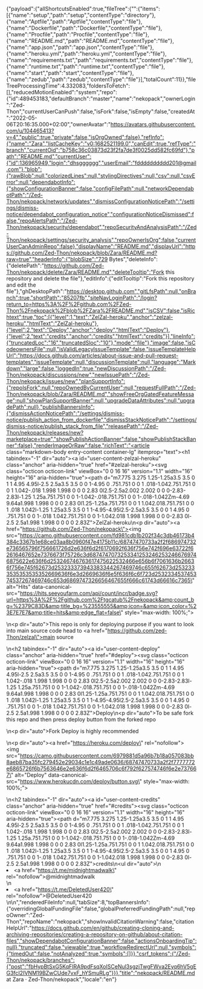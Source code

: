{"payload":{"allShortcutsEnabled":true,"fileTree":{"":{"items":[{"name":"setup","path":"setup","contentType":"directory"},{"name":"Aptfile","path":"Aptfile","contentType":"file"},{"name":"Dockerfile","path":"Dockerfile","contentType":"file"},{"name":"Procfile","path":"Procfile","contentType":"file"},{"name":"README.md","path":"README.md","contentType":"file"},{"name":"app.json","path":"app.json","contentType":"file"},{"name":"heroku.yml","path":"heroku.yml","contentType":"file"},{"name":"requirements.txt","path":"requirements.txt","contentType":"file"},{"name":"runtime.txt","path":"runtime.txt","contentType":"file"},{"name":"start","path":"start","contentType":"file"},{"name":"zedub","path":"zedub","contentType":"file"}],"totalCount":11}},"fileTreeProcessingTime":4.332083,"foldersToFetch":[],"reducedMotionEnabled":"system","repo":{"id":489453183,"defaultBranch":"master","name":"nekopack","ownerLogin":"Zed-Thon","currentUserCanPush":false,"isFork":false,"isEmpty":false,"createdAt":"2022-05-06T20:16:35.000+02:00","ownerAvatar":"https://avatars.githubusercontent.com/u/104465413?v=4","public":true,"private":false,"isOrgOwned":false},"refInfo":{"name":"Zara","listCacheKey":"v0:1682521199.0","canEdit":true,"refType":"branch","currentOid":"b758c36c03873d23f2fa7de3f0025dd582fc69fd"},"path":"README.md","currentUser":{"id":136965949,"login":"dhsgggggg","userEmail":"fdddddddddd201@gmail.com"},"blob":{"rawBlob":null,"colorizedLines":null,"stylingDirectives":null,"csv":null,"csvError":null,"dependabotInfo":{"showConfigurationBanner":false,"configFilePath":null,"networkDependabotPath":"/Zed-Thon/nekopack/network/updates","dismissConfigurationNoticePath":"/settings/dismiss-notice/dependabot_configuration_notice","configurationNoticeDismissed":false,"repoAlertsPath":"/Zed-Thon/nekopack/security/dependabot","repoSecurityAndAnalysisPath":"/Zed-Thon/nekopack/settings/security_analysis","repoOwnerIsOrg":false,"currentUserCanAdminRepo":false},"displayName":"README.md","displayUrl":"https://github.com/Zed-Thon/nekopack/blob/Zara/README.md?raw=true","headerInfo":{"blobSize":"729 Bytes","deleteInfo":{"deletePath":"https://github.com/Zed-Thon/nekopack/delete/Zara/README.md","deleteTooltip":"Fork this repository and delete the file"},"editInfo":{"editTooltip":"Fork this repository and edit the file"},"ghDesktopPath":"https://desktop.github.com","gitLfsPath":null,"onBranch":true,"shortPath":"85207fb","siteNavLoginPath":"/login?return_to=https%3A%2F%2Fgithub.com%2FZed-Thon%2Fnekopack%2Fblob%2FZara%2FREADME.md","isCSV":false,"isRichtext":true,"toc":[{"level":1,"text":"ZelZal-heroku","anchor":"zelzal-heroku","htmlText":"ZelZal-heroku"},{"level":2,"text":"Deploy","anchor":"deploy","htmlText":"Deploy"},{"level":2,"text":"credits","anchor":"credits","htmlText":"credits"}],"lineInfo":{"truncatedLoc":"16","truncatedSloc":"10"},"mode":"file"},"image":false,"isCodeownersFile":null,"isValidLegacyIssueTemplate":false,"issueTemplateHelpUrl":"https://docs.github.com/articles/about-issue-and-pull-request-templates","issueTemplate":null,"discussionTemplate":null,"language":"Markdown","large":false,"loggedIn":true,"newDiscussionPath":"/Zed-Thon/nekopack/discussions/new","newIssuePath":"/Zed-Thon/nekopack/issues/new","planSupportInfo":{"repoIsFork":null,"repoOwnedByCurrentUser":null,"requestFullPath":"/Zed-Thon/nekopack/blob/Zara/README.md","showFreeOrgGatedFeatureMessage":null,"showPlanSupportBanner":null,"upgradeDataAttributes":null,"upgradePath":null},"publishBannersInfo":{"dismissActionNoticePath":"/settings/dismiss-notice/publish_action_from_dockerfile","dismissStackNoticePath":"/settings/dismiss-notice/publish_stack_from_file","releasePath":"/Zed-Thon/nekopack/releases/new?marketplace=true","showPublishActionBanner":false,"showPublishStackBanner":false},"renderImageOrRaw":false,"richText":"<article class=\"markdown-body entry-content container-lg\" itemprop=\"text\"><h1 tabindex=\"-1\" dir=\"auto\"><a id=\"user-content-zelzal-heroku\" class=\"anchor\" aria-hidden=\"true\" href=\"#zelzal-heroku\"><svg class=\"octicon octicon-link\" viewBox=\"0 0 16 16\" version=\"1.1\" width=\"16\" height=\"16\" aria-hidden=\"true\"><path d=\"m7.775 3.275 1.25-1.25a3.5 3.5 0 1 1 4.95 4.95l-2.5 2.5a3.5 3.5 0 0 1-4.95 0 .751.751 0 0 1 .018-1.042.751.751 0 0 1 1.042-.018 1.998 1.998 0 0 0 2.83 0l2.5-2.5a2.002 2.002 0 0 0-2.83-2.83l-1.25 1.25a.751.751 0 0 1-1.042-.018.751.751 0 0 1-.018-1.042Zm-4.69 9.64a1.998 1.998 0 0 0 2.83 0l1.25-1.25a.751.751 0 0 1 1.042.018.751.751 0 0 1 .018 1.042l-1.25 1.25a3.5 3.5 0 1 1-4.95-4.95l2.5-2.5a3.5 3.5 0 0 1 4.95 0 .751.751 0 0 1-.018 1.042.751.751 0 0 1-1.042.018 1.998 1.998 0 0 0-2.83 0l-2.5 2.5a1.998 1.998 0 0 0 0 2.83Z\"></path></svg></a>ZelZal-heroku</h1>\n<p dir=\"auto\"><a href=\"https://github.com/Zed-Thon/nekopack\"><img src=\"https://camo.githubusercontent.com/fd981cdb1b202f34c3db46173b4384c3367b1e68ce03aa8b0960f47e4175b11c/68747470733a2f2f686974732e736565796f756661726d2e636f6d2f6170692f636f756e742f696e63722f62616467652e7376673f75726c3d68747470732533412532462532466769746875622e636f6d253246746763617475622532466e656b6f7061636b26636f756e745f62673d253233373943383344267469746c655f62673d2532333535353535352669636f6e3d2669636f6e5f636f6c6f723d253233453745374537267469746c653d6869747326656467655f666c61743d66616c7365\" alt=\"Hits\" data-canonical-src=\"https://hits.seeyoufarm.com/api/count/incr/badge.svg?url=https%3A%2F%2Fgithub.com%2Ftgcatub%2Fnekopack&amp;count_bg=%2379C83D&amp;title_bg=%23555555&amp;icon=&amp;icon_color=%23E7E7E7&amp;title=hits&amp;edge_flat=false\" style=\"max-width: 100%;\"></a></p>\n<p dir=\"auto\">This repo is only for deploying purpose if you want to look into main source code head to <a href=\"https://github.com/zed-Thon/zelzal\">main source</a></p>\n<h2 tabindex=\"-1\" dir=\"auto\"><a id=\"user-content-deploy\" class=\"anchor\" aria-hidden=\"true\" href=\"#deploy\"><svg class=\"octicon octicon-link\" viewBox=\"0 0 16 16\" version=\"1.1\" width=\"16\" height=\"16\" aria-hidden=\"true\"><path d=\"m7.775 3.275 1.25-1.25a3.5 3.5 0 1 1 4.95 4.95l-2.5 2.5a3.5 3.5 0 0 1-4.95 0 .751.751 0 0 1 .018-1.042.751.751 0 0 1 1.042-.018 1.998 1.998 0 0 0 2.83 0l2.5-2.5a2.002 2.002 0 0 0-2.83-2.83l-1.25 1.25a.751.751 0 0 1-1.042-.018.751.751 0 0 1-.018-1.042Zm-4.69 9.64a1.998 1.998 0 0 0 2.83 0l1.25-1.25a.751.751 0 0 1 1.042.018.751.751 0 0 1 .018 1.042l-1.25 1.25a3.5 3.5 0 1 1-4.95-4.95l2.5-2.5a3.5 3.5 0 0 1 4.95 0 .751.751 0 0 1-.018 1.042.751.751 0 0 1-1.042.018 1.998 1.998 0 0 0-2.83 0l-2.5 2.5a1.998 1.998 0 0 0 0 2.83Z\"></path></svg></a>Deploy</h2>\n<p dir=\"auto\">To be safe fork this repo and then press deploy button from the forked repo</p>\n<p dir=\"auto\">Fork Deploy is highly recommended</p>\n<p dir=\"auto\"><a href=\"https://heroku.com/deploy\" rel=\"nofollow\"><img src=\"https://camo.githubusercontent.com/6979881d5a96b7b18a057083bb8aeb87ba35fc279452e29034c1e1c49ade0636/68747470733a2f2f7777772e6865726f6b7563646e2e636f6d2f6465706c6f792f627574746f6e2e737667\" alt=\"Deploy\" data-canonical-src=\"https://www.herokucdn.com/deploy/button.svg\" style=\"max-width: 100%;\"></a></p>\n<h2 tabindex=\"-1\" dir=\"auto\"><a id=\"user-content-credits\" class=\"anchor\" aria-hidden=\"true\" href=\"#credits\"><svg class=\"octicon octicon-link\" viewBox=\"0 0 16 16\" version=\"1.1\" width=\"16\" height=\"16\" aria-hidden=\"true\"><path d=\"m7.775 3.275 1.25-1.25a3.5 3.5 0 1 1 4.95 4.95l-2.5 2.5a3.5 3.5 0 0 1-4.95 0 .751.751 0 0 1 .018-1.042.751.751 0 0 1 1.042-.018 1.998 1.998 0 0 0 2.83 0l2.5-2.5a2.002 2.002 0 0 0-2.83-2.83l-1.25 1.25a.751.751 0 0 1-1.042-.018.751.751 0 0 1-.018-1.042Zm-4.69 9.64a1.998 1.998 0 0 0 2.83 0l1.25-1.25a.751.751 0 0 1 1.042.018.751.751 0 0 1 .018 1.042l-1.25 1.25a3.5 3.5 0 1 1-4.95-4.95l2.5-2.5a3.5 3.5 0 0 1 4.95 0 .751.751 0 0 1-.018 1.042.751.751 0 0 1-1.042.018 1.998 1.998 0 0 0-2.83 0l-2.5 2.5a1.998 1.998 0 0 0 0 2.83Z\"></path></svg></a>credits</h2>\n<ul dir=\"auto\">\n<li><a href=\"https://t.me/midnightmadwalk\" rel=\"nofollow\">@midnightmadwalk</a></li>\n<li><a href=\"https://t.me/DeletedUser420\" rel=\"nofollow\">@DeletedUser420</a></li>\n</ul>\n</article>","renderedFileInfo":null,"tabSize":8,"topBannersInfo":{"overridingGlobalFundingFile":false,"globalPreferredFundingPath":null,"repoOwner":"Zed-Thon","repoName":"nekopack","showInvalidCitationWarning":false,"citationHelpUrl":"https://docs.github.com/en/github/creating-cloning-and-archiving-repositories/creating-a-repository-on-github/about-citation-files","showDependabotConfigurationBanner":false,"actionsOnboardingTip":null},"truncated":false,"viewable":true,"workflowRedirectUrl":null,"symbols":{"timedOut":false,"notAnalyzed":true,"symbols":[]}},"csrf_tokens":{"/Zed-Thon/nekopack/branches":{"post":"fbHypBtSxG5KqFIRA9pdFsqXoISCeNul3sgzjTwgFWva2Eyq6hV5gEG3fcI2IVNM19BZwCUde7vxF_hYSmuRLg"}}},"title":"nekopack/README.md at Zara · Zed-Thon/nekopack","locale":"en"}